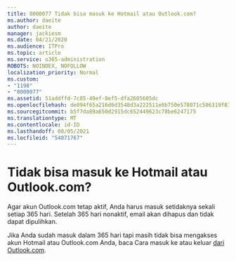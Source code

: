 ```yaml
---
title: 8000077 Tidak bisa masuk ke Hotmail atau Outlook.com?
ms.author: daeite
author: daeite
manager: jackiesm
ms.date: 04/21/2020
ms.audience: ITPro
ms.topic: article
ms.service: o365-administration
ROBOTS: NOINDEX, NOFOLLOW
localization_priority: Normal
ms.custom:
- "1198"
- "8000077"
ms.assetid: 51addffd-7c85-49ef-8ef5-dfa2605605dc
ms.openlocfilehash: de094f65a216d6d3548d3a222511e0b750e578071c506319f838550a69e02d29
ms.sourcegitcommit: b5f7da89a650d2915dc652449623c78be6247175
ms.translationtype: MT
ms.contentlocale: id-ID
ms.lasthandoff: 08/05/2021
ms.locfileid: "54071767"
---
```

# <a name="cant-sign-in-to-hotmail-or-outlookcom"></a>Tidak bisa masuk ke Hotmail atau Outlook.com?

Agar akun Outlook.com tetap aktif, Anda harus masuk setidaknya sekali setiap 365 hari. Setelah 365 hari nonaktif, email akan dihapus dan tidak dapat dipulihkan.
  
Jika Anda sudah masuk dalam 365 hari tapi masih tidak bisa mengakses akun Hotmail atau Outlook.com Anda, baca Cara masuk ke atau keluar [dari Outlook.com](https://support.office.com/article/e08eb8ac-ac27-49f4-a400-a47311e1ee7e?wt.mc_id=Office_Outlook_com_Alchemy).
  